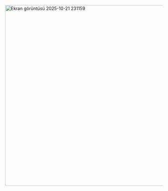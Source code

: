 <img width="1145" height="578" alt="Ekran görüntüsü 2025-10-21 231159" src="https://github.com/user-attachments/assets/e483c44e-48ff-42ca-93d5-0ac72ea598ef" />
